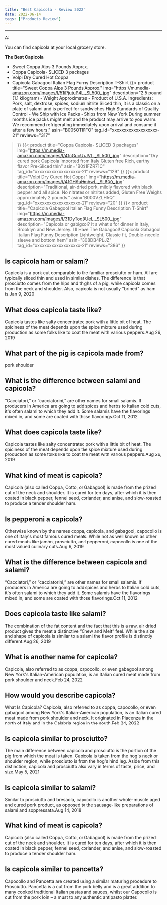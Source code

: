 ```yaml
---
title: "Best Capicola - Review 2022"
date: 2022-06-14
tags: ["Products Review"]
---
```


---


A:

You can find capicola at your local grocery store.

**The Best Capicola**
* Sweet Coppa Alps 3 Pounds Approx.
* Coppa Capicola- SLICED 3 packages
* Volpi Dry Cured Hot Coppa
* Capicola Gabagool Italian Flag Funny Description T-Shirt
{{< product 
title="Sweet Coppa Alps 3 Pounds Approx."
img="https://m.media-amazon.com/images/I/51iPjutuP4L._SL500_.jpg"
description="2.5 pound (1.1 kilogram) - Weight Approximates - Product of U.S.A. Ingredients: Pork, salt, dextrose, spices, sodium nitrite Sliced thin, it is a classic on a plate of salami and is perfect for sandwiches High Standards of Quality Control - We Ship with Ice Packs - Ships from New York During summer months ice packs might melt and the product may arrive to you warm. We recommend refrigerating immediately upon arrival and consume it after a few hours."
asin="B005OTIPFO"
tag_id="xxxxxxxxxxxxxxxxxxx-21"
reviews="317"
>}} 
{{< product 
title="Coppa Capicola- SLICED 3 packages"
img="https://m.media-amazon.com/images/I/41cGucUxJVL._SL500_.jpg"
description="Dry cured pork Capicola Imported from Italy Gluten free Rich, earthy flavor Pre-Sliced thin"
asin="B091FZR71C"
tag_id="xxxxxxxxxxxxxxxxxxx-21"
reviews="129"
>}} 
{{< product 
title="Volpi Dry Cured Hot Coppa"
img="https://m.media-amazon.com/images/I/41GH9uHmhwL._SL500_.jpg"
description="Traditional, air-dried pork, mildly flavored with black pepper and all spice. No nitrates or nitrites added, Gluten Free Weighs approximately 2 pounds."
asin="B000VZLH5Q"
tag_id="xxxxxxxxxxxxxxxxxxx-21"
reviews="20"
>}} 
{{< product 
title="Capicola Gabagool Italian Flag Funny Description T-Shirt"
img="https://m.media-amazon.com/images/I/31DyToqDUeL._SL500_.jpg"
description="Capicola or gabigool? It s what s for dinner in Italy, Brooklyn and New Jersey. I ll Have The Gabagool! Capicola Gabagool Italian Flag Funny Description Lightweight, Classic fit, Double-needle sleeve and bottom hem"
asin="B08DB4PLJZ"
tag_id="xxxxxxxxxxxxxxxxxxx-21"
reviews="386"
>}} 
## Is capicola ham or salami?
Capicola is a pork cut comparable to the familiar prosciutto or ham. All are typically sliced thin and used in similar dishes. The difference is that prosciutto comes from the hips and thighs of a pig, while capicola comes from the neck and shoulder. Also, capicola is not usually "brined" as ham is.Jan 9, 2020

## What does capicola taste like?
Capicola tastes like salty concentrated pork with a little bit of heat. The spiciness of the meat depends upon the spice mixture used during production as some folks like to coat the meat with various peppers.Aug 26, 2019

## What part of the pig is capicola made from?
pork shoulder

## What is the difference between salami and capicola?
“Cacciatori,” or “cacciatorini,” are other names for small salamis. If producers in America are going to add spices and herbs to Italian cold cuts, it's often salami to which they add it. Some salamis have the flavorings mixed in, and some are coated with those flavorings.Oct 11, 2012

## What does capicola taste like?
Capicola tastes like salty concentrated pork with a little bit of heat. The spiciness of the meat depends upon the spice mixture used during production as some folks like to coat the meat with various peppers.Aug 26, 2019

## What kind of meat is capicola?
Capicola (also called Coppa, Cotto, or Gabagool) is made from the prized cut of the neck and shoulder. It is cured for ten days, after which it is then coated in black pepper, fennel seed, coriander, and anise, and slow-roasted to produce a tender shoulder ham.

## Is pepperoni a capicola?
Otherwise known by the names coppa, capicola, and gabagool, capocollo is one of Italy's most famous cured meats. While not as well known as other cured meats like jamón, prosciutto, and pepperoni, capocollo is one of the most valued culinary cuts.Aug 6, 2019

## What is the difference between capicola and salami?
“Cacciatori,” or “cacciatorini,” are other names for small salamis. If producers in America are going to add spices and herbs to Italian cold cuts, it's often salami to which they add it. Some salamis have the flavorings mixed in, and some are coated with those flavorings.Oct 11, 2012

## Does capicola taste like salami?
The combination of the fat content and the fact that this is a raw, air dried product gives the meat a distinctive “Chew and Melt” feel. While the size and shape of capicola is similar to a salami the flavor profile is distinctly different.Aug 26, 2019

## What is another name for capicola?
Capicola, also referred to as coppa, capocollo, or even gabagool among New York's Italian-American population, is an Italian cured meat made from pork shoulder and neck.Feb 24, 2022

## How would you describe capicola?
What Is Capicola? Capicola, also referred to as coppa, capocollo, or even gabagool among New York's Italian-American population, is an Italian cured meat made from pork shoulder and neck. It originated in Piacenza in the north of Italy and in the Calabria region in the south.Feb 24, 2022

## Is capicola similar to prosciutto?
The main difference between capicola and prosciutto is the portion of the pig from which the meat is taken. Capicola is taken from the hog's neck or shoulder region, while prosciutto is from the hog's hind leg. Aside from this distinction, capicola and prosciutto also vary in terms of taste, price, and size.May 5, 2021

## Is capicola similar to salami?
Similar to prosciutto and bresaola, capocollo is another whole-muscle aged and cured pork product, as opposed to the sausage-like preparations of salami and soppressata.Aug 14, 2018

## What kind of meat is capicola?
Capicola (also called Coppa, Cotto, or Gabagool) is made from the prized cut of the neck and shoulder. It is cured for ten days, after which it is then coated in black pepper, fennel seed, coriander, and anise, and slow-roasted to produce a tender shoulder ham.

## Is capicola similar to pancetta?
Capocollo and Pancetta are created using a similar maturing procedure to Prosciutto. Pancetta is a cut from the pork belly and is a great addition to many cooked traditional Italian pastas and sauces, whilst our Capocollo is cut from the pork loin – a must to any authentic antipasto platter.

